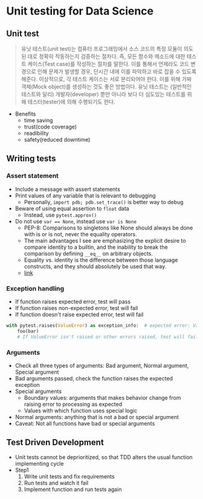 # Unit testing for Data Science

## Unit test

> 유닛 테스트(unit test)는 컴퓨터 프로그래밍에서 소스 코드의 특정 모듈이 의도된 대로 정확히 작동하는지 검증하는 절차다. 즉, 모든 함수와 메소드에 대한 테스트 케이스(Test case)를 작성하는 절차를 말한다. 이를 통해서 언제라도 코드 변경으로 인해 문제가 발생할 경우, 단시간 내에 이를 파악하고 바로 잡을 수 있도록 해준다. 이상적으로, 각 테스트 케이스는 서로 분리되어야 한다. 이를 위해 가짜 객체(Mock object)를 생성하는 것도 좋은 방법이다. 유닛 테스트는 (일반적인 테스트와 달리) 개발자(developer) 뿐만 아니라 보다 더 심도있는 테스트를 위해 테스터(tester)에 의해 수행되기도 한다.

- Benefits
	- time saving
	- trust(code coverage)
	- readibility
	- safety(reduced downtime)

## Writing tests

### Assert statement

- Include a message with assert statements
- Print values of any variable that is relevant to debugging
	- Personally, `import pdb; pdb.set_trace()` is better way to debug
- Beware of using equal assertion to `float` data
	- Instead, use `pytest.approx()`
- Do not use `var == None`, instead use `var is None`
	- PEP-8: Comparisons to singletons like None should always be done with is or is not, never the equality operators.
	- The main advantages I see are emphasizing the explicit desire to compare identity to a builtin, and the inability to break the comparison by defining `__eq__` on arbitrary objects.
	- Equality vs. identity is the difference between those language constructs, and they should absolutely be used that way.
	- [link](https://softwareengineering.stackexchange.com/questions/321861/var-is-none-vs-var-none)

### Exception handling

- If function raises expected error, test will pass
- If function raises non-expected error, test will fail
- If function doesn't raise expected error, test will fail

```python
with pytest.raises(ValueError) as exception_info:  # expected error: ValueError
	foo(bar)
	# If ValueError isn't raised or other errors raised, test will faill
````

### Arguments

- Check all three types of arguments: Bad argument, Normal argument, Special argument
- Bad arguments passed, check the function raises the expected exception
- Special arguments
	- Boundary values: arguments that makes behavior change from raising error to processing as expected
	- Values with which function uses special logic
- Normal arguments: anything that is not a bad or special argument
- Caveat: Not all functions have bad or special arguments

## Test Driven Development

- Unit tests cannot be deprioritized, so that TDD alters the usual function implementing cycle
- Step1
	1. Write unit tests and fix requirements
	2. Run tests and watch it fail
	3. Implement function and run tests again




